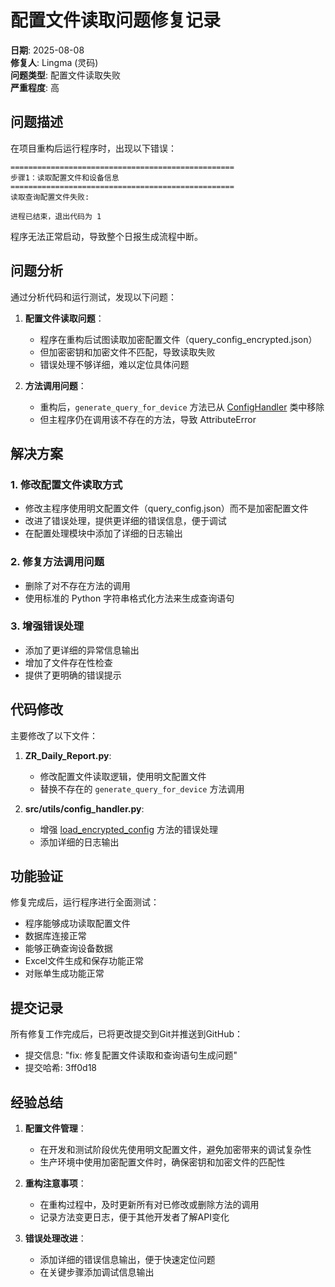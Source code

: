 # 配置文件读取问题修复记录

**日期**: 2025-08-08  
**修复人**: Lingma (灵码)  
**问题类型**: 配置文件读取失败  
**严重程度**: 高

## 问题描述

在项目重构后运行程序时，出现以下错误：
```
==================================================
步骤1：读取配置文件和设备信息
==================================================
读取查询配置文件失败: 

进程已结束，退出代码为 1
```

程序无法正常启动，导致整个日报生成流程中断。

## 问题分析

通过分析代码和运行测试，发现以下问题：

1. **配置文件读取问题**：
   - 程序在重构后试图读取加密配置文件（query_config_encrypted.json）
   - 但加密密钥和加密文件不匹配，导致读取失败
   - 错误处理不够详细，难以定位具体问题

2. **方法调用问题**：
   - 重构后，`generate_query_for_device` 方法已从 [ConfigHandler](file:///D:/Daily_Report/src/utils/config_handler.py#L5-L129) 类中移除
   - 但主程序仍在调用该不存在的方法，导致 AttributeError

## 解决方案

### 1. 修改配置文件读取方式
- 修改主程序使用明文配置文件（query_config.json）而不是加密配置文件
- 改进了错误处理，提供更详细的错误信息，便于调试
- 在配置处理模块中添加了详细的日志输出

### 2. 修复方法调用问题
- 删除了对不存在方法的调用
- 使用标准的 Python 字符串格式化方法来生成查询语句

### 3. 增强错误处理
- 添加了更详细的异常信息输出
- 增加了文件存在性检查
- 提供了更明确的错误提示

## 代码修改

主要修改了以下文件：

1. **ZR_Daily_Report.py**:
   - 修改配置文件读取逻辑，使用明文配置文件
   - 替换不存在的 `generate_query_for_device` 方法调用

2. **src/utils/config_handler.py**:
   - 增强 [load_encrypted_config](file:///D:/Daily_Report/src/utils/config_handler.py#L18-L70) 方法的错误处理
   - 添加详细的日志输出

## 功能验证

修复完成后，运行程序进行全面测试：

- 程序能够成功读取配置文件
- 数据库连接正常
- 能够正确查询设备数据
- Excel文件生成和保存功能正常
- 对账单生成功能正常

## 提交记录

所有修复工作完成后，已将更改提交到Git并推送到GitHub：
- 提交信息: "fix: 修复配置文件读取和查询语句生成问题"
- 提交哈希: 3ff0d18

## 经验总结

1. **配置文件管理**：
   - 在开发和测试阶段优先使用明文配置文件，避免加密带来的调试复杂性
   - 生产环境中使用加密配置文件时，确保密钥和加密文件的匹配性

2. **重构注意事项**：
   - 在重构过程中，及时更新所有对已修改或删除方法的调用
   - 记录方法变更日志，便于其他开发者了解API变化

3. **错误处理改进**：
   - 添加详细的错误信息输出，便于快速定位问题
   - 在关键步骤添加调试信息输出